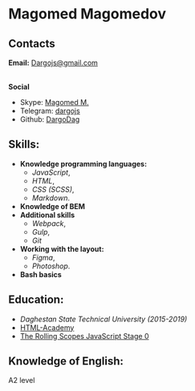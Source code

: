 # Magomed Magomedov
    
## Contacts
**Email:** [Dargojs@gmail.com](https://mail.google.com/mail/u/0/#inbox)<br>
<br>

**Social**
   * Skype: [Magomed M.](https://join.skype.com/invite/CWz9yBWOMrgu)
   * Telegram: [dargojs](https://t.me/dargojs)
   * Github: [DargoDag](https://github.com/DargoDag)

## Skills:
* **Knowledge programming languages:**
  * *JavaScript*,
  * *HTML*,
  * *CSS (SCSS)*,
  * *Markdown*.
* **Knowledge of BEM**
* **Additional skills**
  * *Webpack*,
  * *Gulp*,
  * *Git*
* **Working with the layout:**
  * *Figma*,
  * *Photoshop*.
* **Bash basics**

## Education:
  * *Daghestan State Technical University (2015-2019)*
  * [HTML-Academy](https://htmlacademy.ru/intensive/htmlcss)
  * [The Rolling Scopes JavaScript Stage 0](https://rs.school/)

## Knowledge of English:
A2 level
